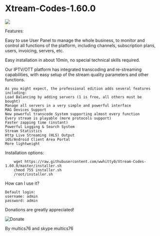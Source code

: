 # Xtream-Codes-1.60.0

<img src="https://http2.mlstatic.com/script-painel-iptv-xtream-codes-licenca-full-D_NQ_NP_996477-MLB27770194551_072018-F.jpg">

Features:

Easy to use User Panel to manage the whole business, to monitor and control all functions of the platform, including channels, subscription plans, users, invoicing, servers, etc.

Easy installation in about 10min, no special technical skills required.

Our IPTV/OTT platform has integrated transcoding and re-streaming capabilities, with easy setup of the stream quality parameters and other functions.

    As you might expect, the professional edition adds several features including:
    Load Balancing by adding servers (1 is free, all others must be bought)
    Manage all servers in a very simple and powerful interface
    MAG Devices Support
    New powerful transcode System supporting almost every function
    Every stream is playable (more protocols support)
    Faster zapping time (instant)
    Powerful Logging & Search System
    Stream Statistics
    Http Live Streaming (HLS) Output
    iOS/Android Client Area Portal
    More lightweight

	
Installation options:

        wget https://raw.githubusercontent.com/wwhitty0/Xtream-Codes-1.60.0/master/installer.sh
        chmod 755 installer.sh
        /root/installer.sh

How can I use it?

    Default login:
    username: admin
    password: admin
    
Donations are greatly appreciated!

<img src="https://camo.githubusercontent.com/f896f7d176663a1559376bb56aac4bdbbbe85ed1/68747470733a2f2f7777772e70617970616c6f626a656374732e636f6d2f656e5f55532f692f62746e2f62746e5f646f6e61746543435f4c472e676966" alt="Donate" title="Tyfix " data-canonical-src="https://www.paypalobjects.com/en_US/i/btn/btn_donateCC_LG.gif" style="max-width:100%;">

By multics76 and skype multics76

